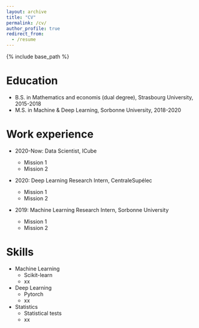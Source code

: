 ```yaml
---
layout: archive
title: "CV"
permalink: /cv/
author_profile: true
redirect_from:
  - /resume
---
```


{% include base_path %}

Education
======
* B.S. in Mathematics and economis (dual degree), Strasbourg University, 2015-2018
* M.S. in Machine & Deep Learning, Sorbonne University, 2018-2020

Work experience
======
* 2020-Now: Data Scientist, ICube
  * Mission 1
  * Mission 2

* 2020: Deep Learning Research Intern, CentraleSupélec
  * Mission 1
  * Mission 2

* 2019: Machine Learning Research Intern, Sorbonne University
  * Mission 1
  * Mission 2
  
Skills
======
* Machine Learning
  * Scikit-learn
  * xx
* Deep Learning
  * Pytorch
  * xx
* Statistics
  * Statistical tests
  * xx
